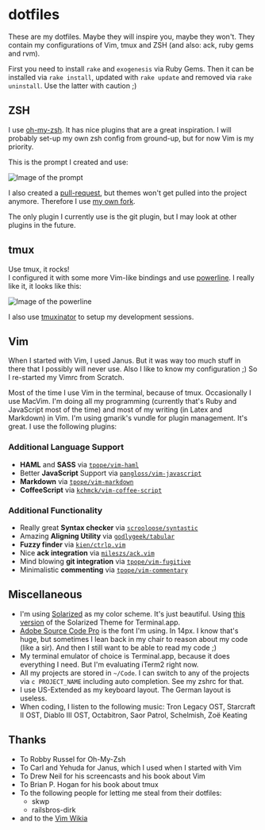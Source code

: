 # dotfiles

These are my dotfiles. Maybe they will inspire you, maybe they won't. They contain my configurations of Vim, tmux and ZSH (and also: ack, ruby gems and rvm).

First you need to install `rake` and `exogenesis` via Ruby Gems. Then it can be installed via `rake install`, updated with `rake update` and removed via `rake uninstall`. Use the latter with caution ;)

## ZSH

I use [oh-my-zsh](https://github.com/robbyrussell/oh-my-zsh). It has nice plugins that are a great inspiration. I will probably set-up my own zsh config from ground-up, but for now Vim is my priority.

This is the prompt I created and use:

![Image of the prompt](http://images.moonglum.net/zsh.jpg)

I also created a [pull-request](https://github.com/robbyrussell/oh-my-zsh/pull/1123), but themes won't get pulled into the project anymore. Therefore I use [my own fork](https://github.com/moonglum/oh-my-zsh).

The only plugin I currently use is the git plugin, but I may look at other plugins in the future.

## tmux

Use tmux, it rocks!  
I configured it with some more Vim-like bindings and use [powerline](https://github.com/Lokaltog/powerline). I really like it, it looks like this:

![Image of the powerline](http://images.moonglum.net/tmux.png)

I also use [tmuxinator](https://github.com/aziz/tmuxinator) to setup my development sessions.

## Vim

When I started with Vim, I used Janus. But it was way too much stuff in there that I possibly will never use. Also I like to know my configuration ;) So I re-started my Vimrc from Scratch.

Most of the time I use Vim in the terminal, because of tmux. Occasionally I use MacVim. I'm doing all my programming (currently that's Ruby and JavaScript most of the time) and most of my writing (in Latex and Markdown) in Vim.
I'm using gmarik's vundle for plugin management. It's great. I use the following plugins:

### Additional Language Support

* **HAML** and **SASS** via [`tpope/vim-haml`](http://github.com/tpope/vim-haml)
* Better **JavaScript** Support via [`pangloss/vim-javascript`](http://github.com/pangloss/vim-javascript)
* **Markdown** via [`tpope/vim-markdown`](http://github.com/tpope/vim-markdown)
* **CoffeeScript** via [`kchmck/vim-coffee-script`](http://github.com/kchmck/vim-coffee-script)

### Additional Functionality

* Really great **Syntax checker** via [`scrooloose/syntastic`](http://github.com/scrooloose/syntastic)
* Amazing **Aligning Utility** via [`godlygeek/tabular`](http://github.com/godlygeek/tabular)
* **Fuzzy finder** via [`kien/ctrlp.vim`](http://github.com/kien/ctrlp.vim)
* Nice **ack integration** via [`mileszs/ack.vim`](http://github.com/mileszs/ack.vim)
* Mind blowing **git integration** via [`tpope/vim-fugitive`](http://github.com/tpope/vim-fugitive)
* Minimalistic **commenting** via [`tpope/vim-commentary`](http://github.com/tpope/vim-commentary)

## Miscellaneous

* I'm using [Solarized](http://ethanschoonover.com/solarized) as my color scheme. It's just beautiful. Using [this version](https://github.com/sorin-ionescu/solarized/blob/692b152ed669cd0435d5233515fe6d17d67fe7a7/osx-terminal.app-colors-solarized/xterm-256color/Solarized%20Dark%20xterm-256color.terminal) of the Solarized Theme for Terminal.app.
* [Adobe Source Code Pro](https://github.com/adobe/Source-Code-Pro) is the font I'm using. In 14px. I know that's huge, but sometimes I lean back in my chair to reason about my code (like a sir). And then I still want to be able to read my code ;)
* My terminal emulator of choice is Terminal.app, because it does everything I need. But I'm evaluating iTerm2 right now.
* All my projects are stored in `~/Code`. I can switch to any of the projects via `c PROJECT_NAME` including auto completion. See my zshrc for that.
* I use US-Extended  as my keyboard layout. The German layout is useless.
* When coding, I listen to the following music: Tron Legacy OST, Starcraft II OST, Diablo III OST, Octabitron, Saor Patrol, Schelmish, Zoë Keating

## Thanks

* To Robby Russel for Oh-My-Zsh
* To Carl and Yehuda for Janus, which I used when I started with Vim
* To Drew Neil for his screencasts and his book about Vim
* To Brian P. Hogan for his book about tmux
* To the following people for letting me steal from their dotfiles:
  * skwp
  * railsbros-dirk
* and to the [Vim Wikia](http://vim.wikia.com/wiki/Vim_Tips_Wiki) 

